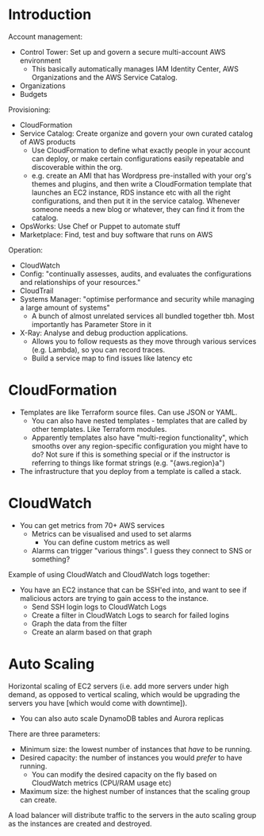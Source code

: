 # Introduction
Account management:
- Control Tower: Set up and govern a secure multi-account AWS environment
  - This basically automatically manages IAM Identity Center, AWS Organizations and the AWS Service
    Catalog.
- Organizations
- Budgets

Provisioning:
- CloudFormation
- Service Catalog: Create organize and govern your own curated catalog of AWS products
  - Use CloudFormation to define what exactly people in your account can deploy, or make certain
    configurations easily repeatable and discoverable within the org.
  - e.g. create an AMI that has Wordpress pre-installed with your org's themes and plugins, and then
    write a CloudFormation template that launches an EC2 instance, RDS instance etc with all the
    right configurations, and then put it in the service catalog. Whenever someone needs a new blog
    or whatever, they can find it from the catalog.
- OpsWorks: Use Chef or Puppet to automate stuff
- Marketplace: Find, test and buy software that runs on AWS

Operation:
- CloudWatch
- Config: "continually assesses, audits, and evaluates the configurations and relationships of your
  resources."
- CloudTrail
- Systems Manager: "optimise performance and security while managing a large amount of systems"
  - A bunch of almost unrelated services all bundled together tbh. Most importantly has Parameter
    Store in it
- X-Ray: Analyse and debug production applications.
  - Allows you to follow requests as they move through various services (e.g. Lambda), so you can
    record traces.
  - Build a service map to find issues like latency etc

# CloudFormation
- Templates are like Terraform source files. Can use JSON or YAML.
  - You can also have nested templates - templates that are called by other templates. Like
    Terraform modules.
  - Apparently templates also have "multi-region functionality", which smooths over any
    region-specific configuration you might have to do? Not sure if this is something special or if
    the instructor is referring to things like format strings (e.g. "{aws.region}a")
- The infrastructure that you deploy from a template is called a stack.

# CloudWatch
- You can get metrics from 70+ AWS services
  - Metrics can be visualised and used to set alarms
    - You can define custom metrics as well
  - Alarms can trigger "various things". I guess they connect to SNS or something?

Example of using CloudWatch and CloudWatch logs together:
- You have an EC2 instance that can be SSH'ed into, and want to see if malicious actors are trying
  to gain access to the instance.
  - Send SSH login logs to CloudWatch Logs
  - Create a filter in CloudWatch Logs to search for failed logins
  - Graph the data from the filter
  - Create an alarm based on that graph

# Auto Scaling
Horizontal scaling of EC2 servers (i.e. add more servers under high demand, as opposed to vertical
scaling, which would be upgrading the servers you have [which would come with downtime]).
- You can also auto scale DynamoDB tables and Aurora replicas

There are three parameters:
- Minimum size: the lowest number of instances that *have* to be running.
- Desired capacity: the number of instances you would *prefer* to have running.
  - You can modify the desired capacity on the fly based on CloudWatch metrics (CPU/RAM usage etc)
- Maximum size: the highest number of instances that the scaling group can create.

A load balancer will distribute traffic to the servers in the auto scaling group as the instances
are created and destroyed.
